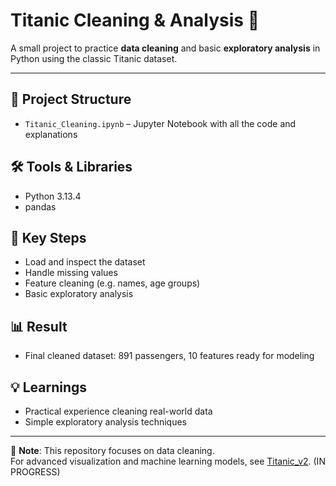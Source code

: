 # Titanic Cleaning & Analysis 🚢

A small project to practice **data cleaning** and basic **exploratory analysis** in Python using the classic Titanic dataset.

---

## 📂 Project Structure
- `Titanic_Cleaning.ipynb` – Jupyter Notebook with all the code and explanations

## 🛠️ Tools & Libraries
- Python 3.13.4
- pandas

## 🔑 Key Steps
- Load and inspect the dataset
- Handle missing values
- Feature cleaning (e.g. names, age groups)
- Basic exploratory analysis

## 📊 Result
- Final cleaned dataset: 891 passengers, 10 features ready for modeling

## 💡 Learnings
- Practical experience cleaning real-world data
- Simple exploratory analysis techniques

---

📢 **Note**: This repository focuses on data cleaning.  
For advanced visualization and machine learning models, see [Titanic_v2](link).
(IN PROGRESS)